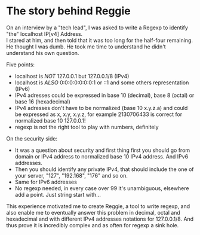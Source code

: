 # The story behind Reggie

On an interview by a "tech lead", I was asked to write a Regexp to identify "the" localhost IP[v4] Address.<br/>
I stared at him, and then told that it was too long for the half-four remaining.<br/>
He thought I was dumb. He took me time to understand he didn't understand his own question.<br/>

Five points:<br/>
- localhost is *NOT* 127.0.0.1 but 127.0.0.1/8 (IPv4)
- localhost is *ALSO* 0:0:0:0:0:0:0:1 or ::1 and some others representation (IPv6)
- IPv4 adresses could be expressed in base 10 (decimal), base 8 (octal) or base 16 (hexadecimal)
- IPv4 adresses don't have to be normalized (base 10 x.y.z.a) and could be expressed as x, x.y, x.y.z, for example 2130706433 is correct for normalized base 10 127.0.0.1!
- regexp is not the right tool to play with numbers, definitely

On the security side:<br/>
- It was a question about security and first thing first you should go from domain or IPv4 address to normalized base 10 IPv4 address. And IPv6 addresses.
- Then you should identify any private IPv4, that should include the one of your server, "127", "192.168", "176" and so on.
- Same for IPv6 addresses
- No regexp needed, in every case over 99 it's unambiguous, elsewhere add a point. Just string start with...

This experience motivated me to create Reggie, a tool to write regexp, and also enable me to eventually answer this problem in decimal, octal and hexadecimal and with different IPv4 addresses notations for 127.0.0.1/8.
And thus prove it is incredibly complex and as often for regexp a sink hole.
